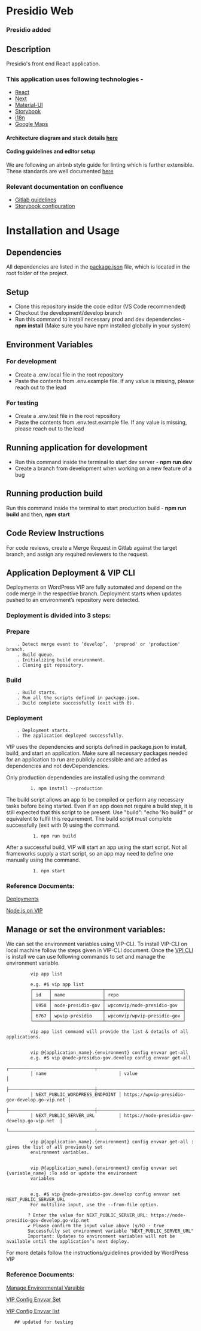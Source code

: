 # Presidio Web 
### Presidio added

## Description

Presidio's front end React application.

### This application uses following technologies -

- [React](https://reactjs.org/)
- [Next](https://nextjs.org/)
- [Material-UI](https://mui.com/material-ui/getting-started/overview/)
- [Storybook](https://storybook.js.org/)
- [i18n](https://nextjs.org/docs/advanced-features/i18n-routing)
- [Google Maps](https://react-google-maps-api-docs.netlify.app/)

#### Architecture diagram and stack details [here](https://t3thinktank.atlassian.net/wiki/spaces/PT/pages/3056009378/Architecture+Diagram+for+Presidio+Frontend)

#### Coding guidelines and editor setup

We are following an airbnb style guide for linting which is further extensible. These standards are well documented [here](https://t3thinktank.atlassian.net/wiki/spaces/PT/pages/3023110179/Development+Best+Practices+-+Frontend)

### Relevant documentation on confluence

- [Gitlab guidelines](https://t3thinktank.atlassian.net/wiki/spaces/PT/pages/3083501569/Best+Practices+for+Gitlab)
- [Storybook configuration](https://t3thinktank.atlassian.net/wiki/spaces/PT/pages/3062693889/Storybook+configuration)

# Installation and Usage

## Dependencies

All dependencies are listed in the [package.json](https://gitlab.t-3.com/presidio/presidio-web/-/blob/development/package.json) file, which is located in the root folder of the project.

## Setup

- Clone this repository inside the code editor (VS Code recommended)
- Checkout the development/develop branch
- Run this command to install necessary prod and dev dependencies - **npm install** (Make sure you have npm installed globally in your system)

## Environment Variables

### For development

- Create a .env.local file in the root repository
- Paste the contents from .env.example file. If any value is missing, please reach out to the lead

### For testing

- Create a .env.test file in the root repository
- Paste the contents from .env.test.example file. If any value is missing, please reach out to the lead

## Running application for development

- Run this command inside the terminal to start dev server - **npm run dev**
- Create a branch from development when working on a new feature of a bug

## Running production build

Run this command inside the terminal to start production build - **npm run build** and then, **npm start**

## Code Review Instructions

For code reviews, create a Merge Request in Gitlab against the target branch, and assign any required reviewers to the request.


## Application Deployment & VIP CLI
 Deployments on WordPress VIP are fully automated and depend on the code merge in the respective branch. Deployment starts when updates pushed to an environment’s repository were detected.
### Deployment is divided into 3 steps:
###   Prepare

        . Detect merge event to ‘develop’,  'preprod' or 'production' branch.
        . Build queue.
        . Initializing build environment.
        . Cloning git repository.

 ###   Build

        . Build starts.
        . Run all the scripts defined in package.json. 
        . Build complete successfully (exit with 0).

###   Deployment

        . Deployment starts.
        . The application deployed successfully.   

VIP uses the dependencies and scripts defined in package.json to install, build, and start an application. Make sure all necessary packages needed for an application to run are publicly accessible and are added as dependencies and not devDependencies.
        
 Only production dependencies are installed using the command:
 
             1. npm install --production
               

The build script allows an app to be compiled or perform any necessary tasks before being started. Even if an app does not require a build step, it is still expected that this script to be present. Use "build": "echo 'No build'" or equivalent to fulfil this requirement. The build script must complete successfully (exit with 0) using the command.


              1. npm run build
              

After a successful build, VIP will start an app using the start script. Not all frameworks supply a start script, so an app may need to define one manually using the command.


              1. npm start
              
### Reference Documents:

  [Deployments](https://docs.wpvip.com/technical-references/vip-dashboard/deployments-panel/)
              
  [Node.js on VIP](https://docs.wpvip.com/technical-references/node-js/#h-exposing-a-health-check-endpoint)
              
## Manage or set the environment variables:

   We can set the environment variables using VIP-CLI. To install VIP-CLI on local machine follow the steps given in VIP-CLI document. Once the        [VPI CLI](https://docs.wpvip.com/technical-references/vip-cli/installing-vip-cli/) is install we can use following commands to set and manage the environment variable.
     
             vip app list
            
             e.g. #$ vip app list
             ┌──────┬───────────────────┬─────────────────────────────┐
             │ id   │ name              │ repo                        │
             ├──────┼───────────────────┼─────────────────────────────┤
             │ 6958 │ node-presidio-gov │ wpcomvip/node-presidio-gov  │
             ├──────┼───────────────────┼─────────────────────────────┤
             │ 6767 │ wpvip-presidio    │ wpcomvip/wpvip-presidio-gov │
             └──────┴───────────────────┴─────────────────────────────┘
       
             vip app list command will provide the list & details of all applications.

             
             vip @{application_name}.{environment} config envvar get-all 
             e.g. #$ vip @node-presidio-gov.develop config envvar get-all
             ┌────────────────────────────────┬───────────────────────────────────────────────┐
             │ name                           │ value                                         │
             ├────────────────────────────────┼───────────────────────────────────────────────┤
             │ NEXT_PUBLIC_WORDPRESS_ENDPOINT │ https://wpvip-presidio-gov-develop.go-vip.net │
             ├────────────────────────────────┼───────────────────────────────────────────────┤
             │ NEXT_PUBLIC_SERVER_URL         │ https://node-presidio-gov-develop.go-vip.net  │
             └────────────────────────────────┴───────────────────────────────────────────────┘
             
             vip @{application_name}.{environment} config envvar get-all : gives the list of all previously set 
             environment variables.

       
             vip @{application_name}.{environment} config envvar set {variable_name} :To add or update the environment
             variables 
             

             e.g. #$ vip @node-presidio-gov.develop config envvar set NEXT_PUBLIC_SERVER_URL 
             For multiline input, use the --from-file option.

            ? Enter the value for NEXT_PUBLIC_SERVER_URL: https://node-presidio-gov-develop.go-vip.net
            ✔ Please confirm the input value above (y/N) · true
            Successfully set environment variable "NEXT_PUBLIC_SERVER_URL"
            Important: Updates to environment variables will not be available until the application’s next deploy.
            
            
            
For more details follow the instructions/guidelines provided by WordPress VIP
           
 ### Reference Documents:
        
  [Manage Environmental Varaible](https://docs.wpvip.com/how-tos/manage-environment-variables/#managing-environment-variables-with-vip-cli)
  
  [VIP Config Envvar Set](https://docs.wpvip.com/vip/config/envvar/set/)
  
  [VIP Config Envvar list](https://docs.wpvip.com/vip/config/envvar/list/)
       
       ## updated for testing 
       

